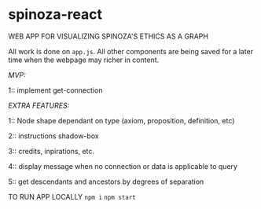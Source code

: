 # spinoza-react
WEB APP FOR VISUALIZING SPINOZA'S ETHICS AS A GRAPH 

All work is done on `app.js`.
All other components are being saved for a later time when the webpage may richer in content.

*MVP:*

1:: implement get-connection

*EXTRA FEATURES:*

1:: Node shape dependant on type (axiom, proposition, definition, etc)

2:: instructions shadow-box

3:: credits, inpirations, etc.

4:: display message when no connection or data is applicable to query

5:: get descendants and ancestors by degrees of separation 

TO RUN APP LOCALLY
`npm i`
`npm start`